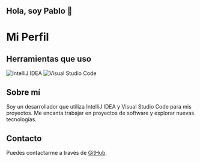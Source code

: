## Hola, soy Pablo 👋

# Mi Perfil

## Herramientas que uso

![IntelliJ IDEA](URL_DE_LA_IMAGEN_DE_INTELLIJ)
![Visual Studio Code](URL_DE_LA_IMAGEN_DE_VISUAL_STUDIO_CODE)

## Sobre mí

Soy un desarrollador que utiliza IntelliJ IDEA y Visual Studio Code para mis proyectos. Me encanta trabajar en proyectos de software y explorar nuevas tecnologías.

## Contacto

Puedes contactarme a través de [GitHub](https://github.com/karrasmil80).



<!--
**karrasmil80/karrasmil80** is a ✨ _special_ ✨ repository because its `README.md` (this file) appears on your GitHub profile.

Here are some ideas to get you started:

- 🔭 I’m currently working on ...
- 🌱 I’m currently learning ...
- 👯 I’m looking to collaborate on ...
- 🤔 I’m looking for help with ...
- 💬 Ask me about ...
- 📫 How to reach me: ...
- 😄 Pronouns: ...
- ⚡ Fun fact: ...
-->
